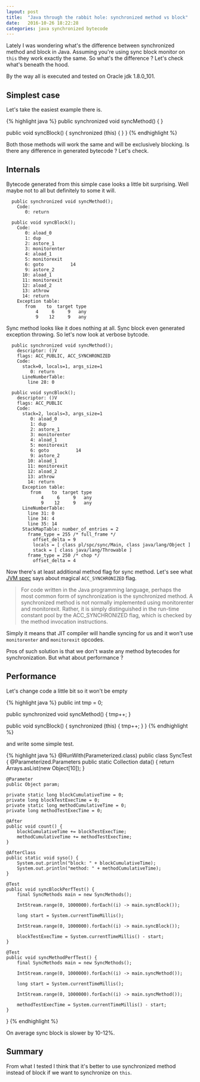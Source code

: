 ```yaml
---
layout: post
title:  "Java through the rabbit hole: synchronized method vs block"
date:   2016-10-26 18:22:28
categories: java synchronized bytecode
---
```


Lately I was wondering what's the difference between synchronized method and block in Java. Assuming you're using sync block monitor on ```this``` they work exactly the same. So what's the difference ? Let's check what's beneath the hood.

By the way all is executed and tested on Oracle jdk 1.8.0_101.

## Simplest case

Let's take the easiest example there is.

{% highlight java %}
public synchronized void syncMethod() {
}

public void syncBlock() {
    synchronized (this) {
    }
}
{% endhighlight %}

Both those methods will work the same and will be exclusively blocking. Is there any difference in generated bytecode ? Let's check.

## Internals

Bytecode generated from this simple case looks a little bit surprising. Well maybe not to all but definitely to some it will.

~~~
  public synchronized void syncMethod();
    Code:
       0: return

  public void syncBlock();
    Code:
       0: aload_0
       1: dup
       2: astore_1
       3: monitorenter
       4: aload_1
       5: monitorexit
       6: goto          14
       9: astore_2
      10: aload_1
      11: monitorexit
      12: aload_2
      13: athrow
      14: return
    Exception table:
       from    to  target type
           4     6     9   any
           9    12     9   any
~~~

Sync method looks like it does nothing at all. Sync block even generated exception throwing. So let's now look at verbose bytcode.

~~~
  public synchronized void syncMethod();
    descriptor: ()V
    flags: ACC_PUBLIC, ACC_SYNCHRONIZED
    Code:
      stack=0, locals=1, args_size=1
         0: return
      LineNumberTable:
        line 28: 0

  public void syncBlock();
    descriptor: ()V
    flags: ACC_PUBLIC
    Code:
      stack=2, locals=3, args_size=1
         0: aload_0
         1: dup
         2: astore_1
         3: monitorenter
         4: aload_1
         5: monitorexit
         6: goto          14
         9: astore_2
        10: aload_1
        11: monitorexit
        12: aload_2
        13: athrow
        14: return
      Exception table:
         from    to  target type
             4     6     9   any
             9    12     9   any
      LineNumberTable:
        line 31: 0
        line 34: 4
        line 35: 14
      StackMapTable: number_of_entries = 2
        frame_type = 255 /* full_frame */
          offset_delta = 9
          locals = [ class pl/spc/sync/Main, class java/lang/Object ]
          stack = [ class java/lang/Throwable ]
        frame_type = 250 /* chop */
          offset_delta = 4
~~~

Now there's at least additional method flag for sync method. Let's see what [JVM spec] says about magical ```ACC_SYNCHRONIZED``` flag.

> For code written in the Java programming language, perhaps the most common
> form of synchronization is the synchronized method. A synchronized method is
> not normally implemented using monitorenter and monitorexit. Rather, it is simply
> distinguished in the run-time constant pool by the ACC_SYNCHRONIZED flag, which
> is checked by the method invocation instructions.

Simply it means that JIT compiler will handle syncing for us and it won't use ```monitorenter``` and ```monitorexit``` opcodes.

Pros of such solution is that we don't waste any method bytecodes for synchronization. But what about performance ?

## Performance

Let's change code a little bit so it won't be empty

{% highlight java %}
public int tmp = 0;

public synchronized void syncMethod() {
    tmp++;
}

public void syncBlock() {
    synchronized (this) {
        tmp++;
    }
}
{% endhighlight %}

and write some simple test.

{% highlight java %}
@RunWith(Parameterized.class)
public class SyncTest {
    @Parameterized.Parameters
    public static Collection<Object> data() {
        return Arrays.asList(new Object[10]);
    }

    @Parameter
    public Object param;

    private static long blockCumulativeTime = 0;
    private long blockTestExecTime = 0;
    private static long methodCumulativeTime = 0;
    private long methodTestExecTime = 0;

    @After
    public void count() {
        blockCumulativeTime += blockTestExecTime;
        methodCumulativeTime += methodTestExecTime;
    }

    @AfterClass
    public static void syso() {
        System.out.println("block: " + blockCumulativeTime);
        System.out.println("method: " + methodCumulativeTime);
    }

    @Test
    public void syncBlockPerfTest() {
        final SyncMethods main = new SyncMethods();

        IntStream.range(0, 1000000).forEach((i) -> main.syncBlock());

        long start = System.currentTimeMillis();

        IntStream.range(0, 1000000).forEach((i) -> main.syncBlock());

        blockTestExecTime = System.currentTimeMillis() - start;
    }

    @Test
    public void syncMethodPerfTest() {
        final SyncMethods main = new SyncMethods();

        IntStream.range(0, 1000000).forEach((i) -> main.syncMethod());

        long start = System.currentTimeMillis();

        IntStream.range(0, 1000000).forEach((i) -> main.syncMethod());

        methodTestExecTime = System.currentTimeMillis() - start;
    }
}
{% endhighlight %}

On average sync block is slower by 10-12%.

## Summary

From what I tested I think that it's better to use synchronized method instead of block if we want to synchronize on ```this```.

[JVM spec]: http://docs.oracle.com/javase/specs/jvms/se8/jvms8.pdf
